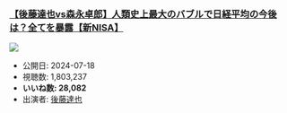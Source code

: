 ### [【後藤達也vs森永卓郎】人類史上最大のバブルで日経平均の今後は？全てを暴露【新NISA】](https://www.youtube.com/watch?v=iDPwEX2A73Y)
[![](https://img.youtube.com/vi/iDPwEX2A73Y/sddefault.jpg)](https://www.youtube.com/watch?v=iDPwEX2A73Y)
-   公開日: 2024-07-18
-   視聴数: 1,803,237
-   **いいね数: 28,082**
-   出演者: [後藤達也](/rehacq_fan/people/後藤達也 "wikilink")
